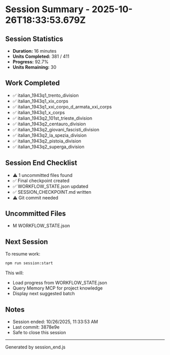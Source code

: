# Session Summary - 2025-10-26T18:33:53.679Z

## Session Statistics

- **Duration:** 16 minutes
- **Units Completed:** 381 / 411
- **Progress:** 92.7%
- **Units Remaining:** 30

## Work Completed

- ✅ italian_1943q1_trento_division
- ✅ italian_1943q1_xix_corps
- ✅ italian_1943q1_xxi_corpo_d_armata_xxi_corps
- ✅ italian_1943q1_x_corps
- ✅ italian_1943q2_101st_trieste_division
- ✅ italian_1943q2_centauro_division
- ✅ italian_1943q2_giovani_fascisti_division
- ✅ italian_1943q2_la_spezia_division
- ✅ italian_1943q2_pistoia_division
- ✅ italian_1943q2_superga_division

## Session End Checklist

- ⚠️  1 uncommitted files found
- ✅ Final checkpoint created
- ✅ WORKFLOW_STATE.json updated
- ✅ SESSION_CHECKPOINT.md written
- ⚠️  Git commit needed

## Uncommitted Files

- M WORKFLOW_STATE.json

## Next Session

To resume work:

```bash
npm run session:start
```

This will:
- Load progress from WORKFLOW_STATE.json
- Query Memory MCP for project knowledge
- Display next suggested batch

## Notes

- Session ended: 10/26/2025, 11:33:53 AM
- Last commit: 3878e9e
- Safe to close this session

---

Generated by session_end.js
